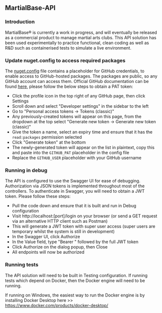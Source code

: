## MartialBase-API

### Introduction
MartialBase® is currently a work in progress, and will eventually be released as a commercial product to manage martial arts clubs. This API solution has been used experimentally to practice functional, clean coding as well as R&D such as containerised tests to simulate a live environment.

### Update nuget.config to access required packages
The [nuget.config](https://github.com/ataraxia89/MartialBase.API/blob/main/nuget.config) file contains a placeholder for GitHub credentials, to enable access to GitHub-hosted packages. The packages are public, so any GitHub account can access them. Official GitHub documentation can be found [here](https://docs.github.com/en/authentication/keeping-your-account-and-data-secure/managing-your-personal-access-tokens), please follow the below steps to obtain a PAT token:

- Click the profile icon in the top right of any GitHub page, then click Settings
- Scroll down and select "Developer settings" in the sidebar to the left
- Go to "Personal access tokens -> Tokens (classic)"
- Any previously-created tokens will appear on this page, from the dropdown at the top select "Generate new token -> Generate new token (classic)"
- Give the token a name, select an expiry time and ensure that it has the `read:packages` permission selected
- Click "Generate token" at the bottom
- The newly-generated token will appear on the list in plaintext, copy this and paste into the `GITHUB_PAT` placeholder in the config file
- Replace the `GITHUB_USER` placeholder with your GitHub username

### Running in debug
The API is configured to use the Swagger UI for ease of debugging. Authorization via JSON tokens is implemented throughout most of the controllers. To authenticate in Swagger, you will need to obtain a JWT token. Please follow these steps:

- Pull the code down and ensure that it is built and run in Debug configuration
- Visit http://localhost:[port]/login on your browser (or send a GET request via an alternative HTTP client such as Postman)
- This will generate a JWT token with super user access (super users are temporary whilst the system is still in development)
- In the Swagger UI, click Authorize
- In the Value field, type "Bearer " followed by the full JWT token
- Click Authorize on the dialog popup, then Close
- All endpoints will now be authorized

### Running tests
The API solution will need to be built in Testing configuration. If running tests which depend on Docker, then the Docker engine will need to be running.

If running on Windows, the easiest way to run the Docker engine is by installing Docker Desktop here >> https://www.docker.com/products/docker-desktop/
